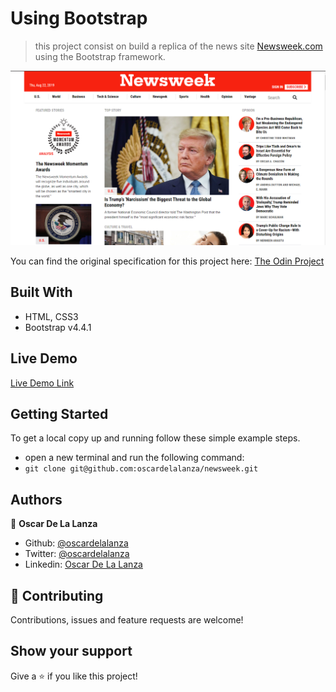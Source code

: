 # Using Bootstrap

> this project consist on build a replica of the news site [Newsweek.com](https://www.newsweek.com/) using the Bootstrap framework.

![screenshot](./screenshot.PNG)

You can find the original specification for this project here: [The Odin Project](https://www.theodinproject.com/courses/html5-and-css3/lessons/using-bootstrap)

## Built With

- HTML, CSS3
- Bootstrap v4.4.1

## Live Demo

[Live Demo Link](https://raw.githack.com/oscardelalanza/newsweek/master/index.html)

## Getting Started

To get a local copy up and running follow these simple example steps.
- open a new terminal and run the following command:
- `git clone git@github.com:oscardelalanza/newsweek.git`

## Authors

👤 **Oscar De La Lanza**

- Github: [@oscardelalanza](https://github.com/oscardelalanza)
- Twitter: [@oscardelalanza](https://twitter.com/oscardelalanza)
- Linkedin: [Oscar De La Lanza](https://linkedin.com/in/oscardelalanza)

## 🤝 Contributing

Contributions, issues and feature requests are welcome!

## Show your support

Give a ⭐️ if you like this project!
